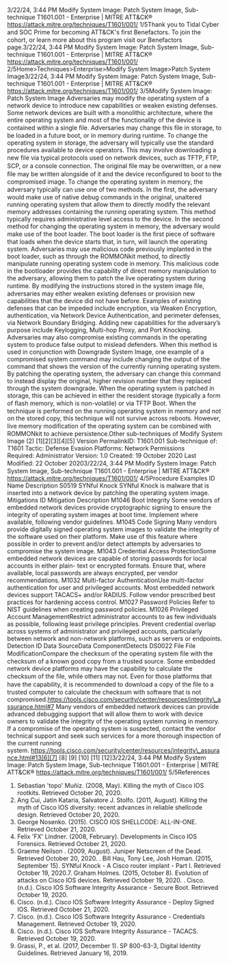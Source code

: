 3/22/24, 3:44 PM Modify System Image: Patch System Image, Sub-technique T1601.001 - Enterprise | MITRE ATT&CK®
https://attack.mitre.org/techniques/T1601/001/ 1/5Thank you to Tidal Cyber and SOC Prime for becoming ATT&CK's ﬁrst Benefactors. To join the cohort, or learn more about this program visit our
Benefactors page.3/22/24, 3:44 PM Modify System Image: Patch System Image, Sub-technique T1601.001 - Enterprise | MITRE ATT&CK®
https://attack.mitre.org/techniques/T1601/001/ 2/5Home>Techniques>Enterprise>Modify System Image>Patch System Image3/22/24, 3:44 PM Modify System Image: Patch System Image, Sub-technique T1601.001 - Enterprise | MITRE ATT&CK®
https://attack.mitre.org/techniques/T1601/001/ 3/5Modify System Image: Patch System Image
Adversaries may modify the operating system of a network device to introduce new capabilities or weaken existing defenses. 
Some network devices are built with a monolithic architecture, where the entire operating system and most of the functionality of the device
is contained within a single ﬁle. Adversaries may change this ﬁle in storage, to be loaded in a future boot, or in memory during runtime.
To change the operating system in storage, the adversary will typically use the standard procedures available to device operators. This may
involve downloading a new ﬁle via typical protocols used on network devices, such as TFTP, FTP, SCP, or a console connection. The original
ﬁle may be overwritten, or a new ﬁle may be written alongside of it and the device reconﬁgured to boot to the compromised image.
To change the operating system in memory, the adversary typically can use one of two methods. In the ﬁrst, the adversary would make use
of native debug commands in the original, unaltered running operating system that allow them to directly modify the relevant memory
addresses containing the running operating system. This method typically requires administrative level access to the device.
In the second method for changing the operating system in memory, the adversary would make use of the boot loader. The boot loader is the
ﬁrst piece of software that loads when the device starts that, in turn, will launch the operating system. Adversaries may use malicious code
previously implanted in the boot loader, such as through the ROMMONkit method, to directly manipulate running operating system code in
memory. This malicious code in the bootloader provides the capability of direct memory manipulation to the adversary, allowing them to
patch the live operating system during runtime.
By modifying the instructions stored in the system image ﬁle, adversaries may either weaken existing defenses or provision new capabilities
that the device did not have before. Examples of existing defenses that can be impeded include encryption, via Weaken Encryption,
authentication, via Network Device Authentication, and perimeter defenses, via Network Boundary Bridging. Adding new capabilities for the
adversary’s purpose include Keylogging, Multi-hop Proxy, and Port Knocking.
Adversaries may also compromise existing commands in the operating system to produce false output to mislead defenders. When this
method is used in conjunction with Downgrade System Image, one example of a compromised system command may include changing the
output of the command that shows the version of the currently running operating system. By patching the operating system, the adversary
can change this command to instead display the original, higher revision number that they replaced through the system downgrade.
When the operating system is patched in storage, this can be achieved in either the resident storage (typically a form of ﬂash memory, which
is non-volatile) or via TFTP Boot.
When the technique is performed on the running operating system in memory and not on the stored copy, this technique will not survive
across reboots. However, live memory modiﬁcation of the operating system can be combined with ROMMONkit to achieve persistence.Other sub-techniques of Modify System Image (2)
[1][2][3][4][5]
Version PermalinkID: T1601.001
Sub-technique of:  T1601
 
Tactic: Defense Evasion
 
Platforms: Network
 
Permissions Required: Administrator
Version: 1.0
Created: 19 October 2020
Last Modiﬁed: 22 October 20203/22/24, 3:44 PM Modify System Image: Patch System Image, Sub-technique T1601.001 - Enterprise | MITRE ATT&CK®
https://attack.mitre.org/techniques/T1601/001/ 4/5Procedure Examples
ID Name Description
S0519 SYNful Knock SYNful Knock is malware that is inserted into a network device by patching the operating system image.
Mitigations
ID Mitigation Description
M1046 Boot Integrity Some vendors of embedded network devices provide cryptographic signing to ensure the integrity of
operating system images at boot time. Implement where available, following vendor guidelines. 
M1045 Code Signing Many vendors provide digitally signed operating system images to validate the integrity of the
software used on their platform. Make use of this feature where possible in order to prevent and/or
detect attempts by adversaries to compromise the system image. 
M1043 Credential Access
ProtectionSome embedded network devices are capable of storing passwords for local accounts in either plain-
text or encrypted formats. Ensure that, where available, local passwords are always encrypted, per
vendor recommendations. 
M1032 Multi-factor
AuthenticationUse multi-factor authentication for user and privileged accounts. Most embedded network devices
support TACACS+ and/or RADIUS. Follow vendor prescribed best practices for hardening access
control.
M1027 Password Policies Refer to NIST guidelines when creating password policies. 
M1026 Privileged Account
ManagementRestrict administrator accounts to as few individuals as possible, following least privilege principles.
Prevent credential overlap across systems of administrator and privileged accounts, particularly
between network and non-network platforms, such as servers or endpoints.
Detection
ID Data SourceData ComponentDetects
DS0022 File File
ModiﬁcationCompare the checksum of the operating system ﬁle with the checksum of a known good copy
from a trusted source. Some embedded network device platforms may have the capability to
calculate the checksum of the ﬁle, while others may not. Even for those platforms that have the
capability, it is recommended to download a copy of the ﬁle to a trusted computer to calculate
the checksum with software that is not
compromised.https://tools.cisco.com/security/center/resources/integrity\_assurance.html#7
Many vendors of embedded network devices can provide advanced debugging support that will
allow them to work with device owners to validate the integrity of the operating system running
in memory. If a compromise of the operating system is suspected, contact the vendor technical
support and seek such services for a more thorough inspection of the current running
system. https://tools.cisco.com/security/center/resources/integrity\_assurance.html#13[6][7]
[8]
[9]
[10]
[11]
[12]3/22/24, 3:44 PM Modify System Image: Patch System Image, Sub-technique T1601.001 - Enterprise | MITRE ATT&CK®
https://attack.mitre.org/techniques/T1601/001/ 5/5References
1. Sebastian 'topo' Muñiz. (2008, May). Killing the myth of Cisco
IOS rootkits. Retrieved October 20, 2020.
2. Ang Cui, Jatin Kataria, Salvatore J. Stolfo. (2011, August).
Killing the myth of Cisco IOS diversity: recent advances in
reliable shellcode design. Retrieved October 20, 2020.
3. George Nosenko. (2015). CISCO IOS SHELLCODE: ALL-IN-ONE.
Retrieved October 21, 2020.
4. Felix 'FX' Lindner. (2008, February). Developments in Cisco
IOS Forensics. Retrieved October 21, 2020.
5. Graeme Neilson . (2009, August). Juniper Netscreen of the
Dead. Retrieved October 20, 2020.
 . Bill Hau, Tony Lee, Josh Homan. (2015, September 15).
SYNful Knock - A Cisco router implant - Part I. Retrieved
October 19, 2020.7. Graham Holmes. (2015, October 8). Evolution of attacks on
Cisco IOS devices. Retrieved October 19, 2020.
 . Cisco. (n.d.). Cisco IOS Software Integrity Assurance - Secure
Boot. Retrieved October 19, 2020.
9. Cisco. (n.d.). Cisco IOS Software Integrity Assurance - Deploy
Signed IOS. Retrieved October 21, 2020.
10. Cisco. (n.d.). Cisco IOS Software Integrity Assurance -
Credentials Management. Retrieved October 19, 2020.
11. Cisco. (n.d.). Cisco IOS Software Integrity Assurance -
TACACS. Retrieved October 19, 2020.
12. Grassi, P., et al. (2017, December 1). SP 800-63-3, Digital
Identity Guidelines. Retrieved January 16, 2019.